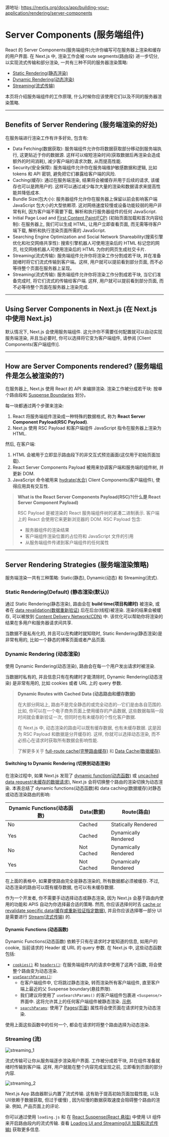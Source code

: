 源地址: https://nextjs.org/docs/app/building-your-application/rendering/server-components

# Server Components (服务端组件)

React 的 Server Components(服务端组件)允许你编写可在服务器上渲染和缓存的用户界面. 在 Next.js 中, 渲染工作会被 route segments(路由段) 进一步切分, 以实现流式传输和部分渲染, 一共有三种不同的服务器渲染策略:

- [Static Rendering(静态渲染)](https://nextjs.org/docs/app/building-your-application/rendering/server-components#static-rendering-default)
- [Dynamic Rendering(动态渲染)](https://nextjs.org/docs/app/building-your-application/rendering/server-components#dynamic-rendering)
- [Streaming(流式传输)](https://nextjs.org/docs/app/building-your-application/rendering/server-components#streaming)

本页将介绍服务端组件的工作原理, 什么时候你应该使用它们以及不同的服务器渲染策略.

---

## Benefits of Server Rendering (服务端渲染的好处)

在服务端进行渲染工作有许多好处, 包含有:

- Data Fetching(数据获取): 服务端组件允许你将数据获取部分移动到服务端执行, 这更贴近于你的数据源. 这样可以缩短渲染时间(获取数据后再渲染会造成额外的时间消耗), 减少客户端的请求次数, 从而提高性能.
- Security(安全保障): 服务端组件允许你在服务端维护敏感数据和逻辑, 比如 tokens 和 API 密钥, 避免把它们暴露给客户端的风险.
- Caching(缓存): 通过在服务端渲染, 结果将会被缓存并用于后续的请求, 该缓存也可以是跨用户的. 这样可以通过减少每次大量的渲染和数据请求来提高性能并降低成本.
- Bundle Size(包大小): 服务器组件允许你在服务器上保留以前会影响客户端 JavaScript 包大小的大型依赖项. 这对网络速度较慢或设备功能较弱的用户非常有利, 因为客户端不需要下载, 解析和执行服务器组件的任何 JavaScript.
- Initial Page Load and [First Content Paint(FCP)](https://web.dev/fcp/) (初始页面加载和首次内容绘制): 在服务器上, 我们可以生成 HTML, 让用户立即查看页面, 而无需等待客户端下载, 解析和执行渲染页面所需的 JavaScript.
- Searching Engine Optimization and Social Network Shareability(搜索引擎优化和社交网络共享性): 搜索引擎机器人可使用渲染后的 HTML 标记您的网页, 社交网络机器人可使用渲染后的 HTML 为你的网页生成社交卡片.
- Streaming(流式传输): 服务端组件允许你将渲染工作分割成若干块, 并在准备就绪时将它们流式传输到客户端。这样, 用户就可以提前看到部分页面, 而不必等待整个页面在服务器上呈现。
- Streaming(流式传输): 服务端组件允许你将渲染工作分割成若干块, 当它们准备完成时, 将它们流式的传输给客户端. 这样, 用户就可以提前看到部分页面, 而不必等待整个页面在服务器上渲染完成.

---

## Using Server Components in Next.js (在 Next.js 中使用 Next.js)

默认情况下, Next.js 会使用服务端组件. 这允许你不需要任何配置就可以自动实现服务端渲染, 并且当必要时, 你可以选择将它变为客户端组件, 请参阅 [Client Components(客户端组件)].

---

## How are Server Components rendered? (服务端组件是怎么被渲染的?)

在服务器上, Next.js 使用 React 的 API 来编排渲染. 渲染工作被分成若干块: 按单个路由段和 [Suspense Boundaries](https://react.dev/reference/react/Suspense) 划分。

每一块都通过两个步骤来渲染:

1. React 将服务端组件渲染成一种特殊的数据格式, 称为 **React Server Component Payload(RSC Payload)**.
2. Next.js 使用 RSC Payload 和客户端组件 JavaScript 指令在服务器上渲染为 HTML.

然后, 在客户端:

1. HTML 会被用于立即显示路由段下的非交互式预览画面(这仅用于初始页面加载).
2. React Server Components Payload 被用来协调客户端和服务端的组件树, 并更新 DOM.
3. JavaScript 命令被用来 [hydrate(水合)](https://react.dev/reference/react-dom/client/hydrateRoot) Client Components(客户端组件), 使得应用具有交互性.

> **What is the React Server Components Payload(RSC)?(什么是 React Server Component Payload)**
>
> RSC Payload 是被渲染的 React 服务端组件树的紧凑二进制表示. 客户端上的 React 会使用它来更新浏览器的 DOM. RSC Payload 包含:
>
> - 服务器组件的渲染结果
> - 客户端组件渲染位置的占位符和 JavaScript 文件的引用
> - 从服务端组件传递到客户端组件的任何属性

---

## Server Rendering Strategies (服务端渲染策略)

服务端渲染一共有三种策略: Static(静态), Dynamic(动态) 和 Streaming(流式).

### Static Rendering(Default) (静态渲染(默认))

通过 Static Rendering(静态渲染), 路由会在 **build time(项目构建时)** 被渲染, 或者在 [data revalidation(数据重新验证)](https://nextjs.org/docs/app/building-your-application/data-fetching/fetching-caching-and-revalidating#revalidating-data) 后在后台(线程)被渲染. 渲染的结果会被缓存, 可以被放到 [Content Delivery Network(CDN)](https://developer.mozilla.org/docs/Glossary/CDN) 中. 该优化可以帮助你将渲染的结果在多用户和服务器请求间共享.

当数据不是私有化的, 并且可以在构建时就知晓时, Static Rendering(静态渲染)是非常有用的, 比如一个静态的博客页面或者产品页面.

### Dynamic Rendering (动态渲染)

使用 Dynamic Rendering(动态渲染), 路由会在每一个用户发出请求时被渲染.

当数据时私有的, 并且信息只有在构建时才能清除时, Dynamic Rendering(动态渲染) 是非常有用的, 比如 cookies 或者 URL 上的 query 参数.

> **Dynamic Routes with Cached Data (动态路由和缓存数据)**
>
> 在大部分网站上, 路由不是完全静态的或完全动态的--它们是由各自范围的. 比如, 你可以在一个电子商务页面上使用缓存的产品数据, 这些数据每隔一段时间就会重新验证一次, 但同时也有未缓存的个性化客户数据.
>
> 在 Next.js 中, 动态渲染的路由可以既有缓存数据, 也有未缓存数据. 这是因为 RSC Payload 和数据是分开缓存的. 这样, 你就可以选择动态渲染, 而不必担心在请求时获取所有数据会影响性能.
>
> 了解更多关于 [full-route cache(完整路由缓存)](https://nextjs.org/docs/app/building-your-application/caching#full-route-cache) 和 [Data Cache(数据缓存)](https://nextjs.org/docs/app/building-your-application/caching#data-cache).

#### Switching to Dynamic Rendering (切换到动态渲染)

在渲染过程中, 如果 Next.js 发现了 [dynamic function(动态函数)](https://nextjs.org/docs/app/building-your-application/rendering/server-components#dynamic-functions) 或 [uncached data request(未缓存的数据请求)](https://nextjs.org/docs/app/building-your-application/data-fetching/fetching-caching-and-revalidating#opting-out-of-data-caching), Next.js 会将切换整个路由的渲染切换为动态渲染. 本表总结了 dynamic functions(动态函数)和 data caching(数据缓存)对静态或动态渲染路由的影响:

| Dynamic Functions(动态函数) | Data(数据) | Route(路由)          |
| --------------------------- | ---------- | -------------------- |
| No                          | Cached     | Statically Rendered  |
| Yes                         | Cached     | Dynamically Rendered |
| No                          | Not Cached | Dynamically Rendered |
| Yes                         | Not Cached | Dynamically Rendered |

在上面的表格中, 如果要使路由完全是静态渲染的, 所有数据都必须被缓存. 不过, 动态渲染的路由可以既有缓存数据, 也可以有未缓存数据.

作为一个开发者, 你不需要手动选择动态或静态渲染, 因为 Next.js 会基于路由内使用的功能和 APIS 自动为你选择最合适的策略. 然而, 你应该选择何时去 [cache or revalidate specific data(缓存或重新验证指定数据)](https://nextjs.org/docs/app/building-your-application/data-fetching/fetching-caching-and-revalidating), 并且你应该选择哪一部分 UI 是需要进行 [Stream(流式传输)](https://nextjs.org/docs/app/building-your-application/rendering/server-components#streaming) 的.

#### Dynamic Functions (动态函数)

Dynamic Functions(动态函数) 依赖于只有在请求时才能知道的信息, 如用户的 cookie, 当前请求的 Header 或 URL 的 query 参数. 在 Next.js 中, 这些动态函数包括:

- [`cookies()`](https://nextjs.org/docs/app/api-reference/functions/cookies) 和 [`headers()`](https://nextjs.org/docs/app/api-reference/functions/headers): 在服务端组件内的请求中使用了这两个函数, 将会使整个路由变为动态渲染.
- [`useSearchParams()`](https://nextjs.org/docs/app/api-reference/functions/use-search-params):
  - 在客户端组件中, 它将跳过静态渲染, 转而渲染所有客户端组件, 直至客户端上最近的父 Suspense boundary(悬挂界限).
  - 我们建议将使用了 `useSearchParams()` 的客户端组件包裹进 `<Suspense/>` 界面中. 这将允许其上的任何客户端组件被静态渲染. [示例](https://nextjs.org/docs/app/api-reference/functions/use-search-params#static-rendering).
  - [`searchParams`](https://nextjs.org/docs/app/api-reference/file-conventions/page#searchparams-optional): 使用了 [Pages(页面)](https://nextjs.org/docs/app/api-reference/file-conventions/page) 属性将会使页面在请求时变为动态渲染.

使用上面这些函数中的任何一个, 都会在请求时将整个路由选择为动态渲染.

### Streaming (流)

![streaming_1](https://nextjs.org/_next/image?url=%2Fdocs%2Flight%2Fsequential-parallel-data-fetching.png&w=1920&q=75&dpl=dpl_7qDwkTDwmgWzVYKGukeHHPrgxfLF)

流式传输可让你从服务端逐步渲染用户界面. 工作被分成若干块, 并在组件准备就绪时传输到客户端. 这样, 用户就能在整个内容完成呈现之前, 立即看到页面的部分内容.

![streaming_2](https://nextjs.org/_next/image?url=%2Fdocs%2Flight%2Fserver-rendering-with-streaming.png&w=1920&q=75&dpl=dpl_7qDwkTDwmgWzVYKGukeHHPrgxfLF)

Next.js App 路由器默认内置了流式传输. 这有助于提高初始页面加载性能, 以及 UI(依赖于数据获取, 但过于缓慢) , 因为较慢的数据获取速度会阻碍整个路由的渲染. 例如, 产品页面上的评论.

你可以通过使用 `loading.js` 和 在 [React Suspense(React 悬挂)](https://nextjs.org/docs/app/building-your-application/routing/loading-ui-and-streaming) 中使用 UI 组件来开启路由段内的流式传输. 查看 [Loading UI and Streaming(UI 加载和流式传输)](https://nextjs.org/docs/app/building-your-application/routing/loading-ui-and-streaming) 获取更多信息.
